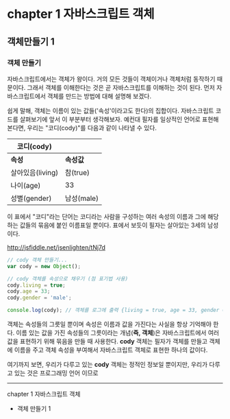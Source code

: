

# chapter 1 자바스크립트 객체
## 객체만들기 1

### 객체 만들기
자바스크립트에서는 객체가 왕이다. 거의 모든 것들이 객체이거나 객체처럼 동작하기 때문이다. 그래서 객체를 이해한다는 것은 곧 자바스크립트를 이해하는 것이 된다. 먼저 자바스크립트에서 객체를 만드는 방법에 대해 설명해 보겠다.

쉽게 말해, 객체는 이름이 있는 값들('속성'이라고도 한다)의 집합이다. 자바스크립트 코드를 살펴보기에 앞서 이 부분부터 생각해보자. 예컨대 필자를 일상적인 언어로 표현해본다면, 우리는 "코디(cody)"를 다음과 같이 나타낼 수 있다.

|코디(cody)||
|---|---|
| **속성** | **속성값** |
| 살아있음(living) | 참(true) |
| 나이(age) | 33 |
| 성별(gender) | 남성(male) |

이 표에서 "코디"라는 단어는 코디라는 사람을 구성하는 여러 속성의 이름과 그에 해당하는 값들의 묶음에 붙인 이름표일 뿐이다. 표에서 보듯이 필자는 살아있는 3세의 남성이다.

<a href="http://jsfiddle.net/jsenlighten/tNj7d" target="blank">http://jsfiddle.net/jsenlighten/tNj7d</a>

```javascript
// cody 객체 만들기...
var cody = new Object();

// cody 객체를 속성으로 채우기 (점 표기법 사용)
cody.living = true;
cody.age = 33;
cody.gender = 'male';

console.log(cody); // 객체를 로그에 출력 {living = true, age = 33, gender = 'male'}
```

객체는 속성들의 그릇일 뿐이며 속성은 이름과 값을 가진다는 사실을 항상 기억해야 한다. 이름 있는 값을 가진 속성들의 그릇이라는 개념(**즉, 객체**)은 자바스크립트에서 여러 값을 표현하기 위해 묶음을 만들 때 사용한다. **cody** 객체는 필자가 객체를 만들고 객체에 이름을 주고 객체 속성을 부여해서 자바스크립트 객체로 표현한 하나의 값이다.

여기까지 보면, 우리가 다루고 있는 **cody** 객체는 정적인 정보일 뿐이지만, 우리가 다루고 있는 것은 프로그래밍 언어 이므로

--------------------------------------
chapter 1 자바스크립트 객체
- 객체 만들기 1
